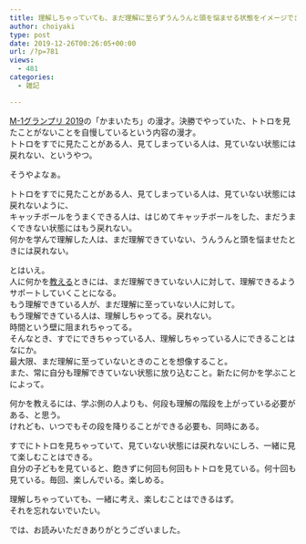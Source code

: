 ```yaml
---
title: 理解しちゃっていても、まだ理解に至らずうんうんと頭を悩ませる状態をイメージできるか〜M-1グランプリ 2019の「かまいたち」の漫才を見て考えたこと〜
author: choiyaki
type: post
date: 2019-12-26T00:26:05+00:00
url: /?p=781
views:
  - 481
categories:
  - 雑記

---
```

[M-1グランプリ 2019][1]の「かまいたち」の漫才。決勝でやっていた、トトロを見たことがないことを自慢しているという内容の漫才。  
トトロをすでに見たことがある人、見てしまっている人は、見ていない状態には戻れない、というやつ。

そうやよなぁ。

トトロをすでに見たことがある人、見てしまっている人は、見ていない状態には戻れないように、  
キャッチボールをうまくできる人は、はじめてキャッチボールをした、まだうまくできない状態にはもう戻れない。  
何かを学んで理解した人は、まだ理解できていない、うんうんと頭を悩ませたときには戻れない。

とはいえ。  
人に何かを[教える][2]ときには、まだ理解できていない人に対して、理解できるようサポートしていくことになる。  
もう理解できている人が、まだ理解に至っていない人に対して。  
もう理解できている人は、理解しちゃってる。戻れない。  
時間という壁に阻まれちゃってる。  
そんなとき、すでにできちゃっている人、理解しちゃっている人にできることはなにか。  
最大限、まだ理解に至っていないときのことを想像すること。  
また、常に自分も理解できていない状態に放り込むこと。新たに何かを学ぶことによって。

何かを教えるには、学ぶ側の人よりも、何段も理解の階段を上がっている必要がある、と思う。  
けれども、いつでもその段を降りることができる必要も、同時にある。

すでにトトロを見ちゃっていて、見ていない状態には戻れないにしろ、一緒に見て楽しむことはできる。  
自分の子どもを見ていると、飽きずに何回も何回もトトロを見ている。何十回も見ている。毎回、楽しんでいる。楽しめる。

理解しちゃっていても、一緒に考え、楽しむことはできるはず。  
それを忘れないでいたい。

では、お読みいただきありがとうございました。

 [1]: https://www.m-1gp.com/
 [2]: https://scrapbox.io/choiyaki-hondana/%E6%95%99%E3%81%88%E3%82%8B